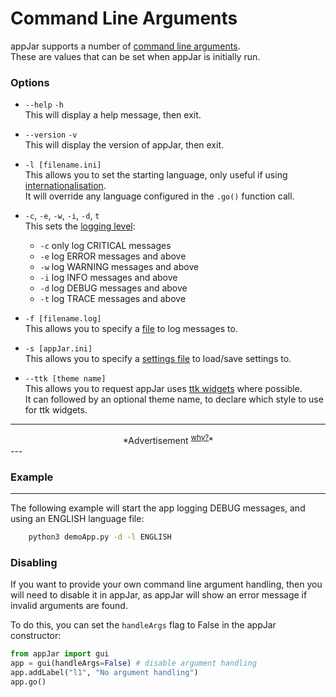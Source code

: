 # Command Line Arguments

appJar supports a number of [command line arguments](https://en.wikipedia.org/wiki/Command-line_argument_parsing).  
These are values that can be set when appJar is initially run.  

### Options  

* `--help` `-h`  
    This will display a help message, then exit.  

* `--version` `-v`  
    This will display the version of appJar, then exit.  

* `-l [filename.ini]`  
    This allows you to set the starting language, only useful if using [internationalisation](/pythonInternationalisation/).  
    It will override any language configured in the `.go()` function call.  

* `-c`, `-e`, `-w`, `-i`, `-d`, `t`  
    This sets the [logging level](/pythonLogging/):  
    * `-c`   only log CRITICAL messages  
    * `-e`   log ERROR messages and above  
    * `-w`   log WARNING messages and above
    * `-i`   log INFO messages and above  
    * `-d`   log DEBUG messages and above  
    * `-t`   log TRACE messages and above  

* `-f [filename.log]`  
    This allows you to specify a [file](/pythonLogging/#logging-to-file) to log messages to.  

* `-s [appJar.ini]`  
    This allows you to specify a [settings file](/pythonSettings/) to load/save settings to.  

* `--ttk [theme name]`  
    This allows you to request appJar uses [ttk widgets](/pythonTtk/) where possible.  
    It can followed by an optional theme name, to declare which style to use for ttk widgets.  

---
<div style='text-align: center;'>
*Advertisement&nbsp;<sup><a href="/advertising">why?</a></sup>*
<script async src="//pagead2.googlesyndication.com/pagead/js/adsbygoogle.js"></script>
<ins class="adsbygoogle"
    style="display:block"
    data-ad-format="fluid"
    data-ad-layout-key="-gw-13-4l+6+pt"
    data-ad-client="ca-pub-6185596049817878"
    data-ad-slot="5627392164"></ins>
<script>(adsbygoogle = window.adsbygoogle || []).push({});</script>
</div>
---

### Example  
---
The following example will start the app logging DEBUG messages, and using an ENGLISH language file:  

```sh
    python3 demoApp.py -d -l ENGLISH
```

### Disabling  

If you want to provide your own command line argument handling, then you will need to disable it in appJar, as appJar will show an error message if invalid arguments are found.  

To do this, you can set the `handleArgs` flag to False in the appJar constructor:  

```python
from appJar import gui
app = gui(handleArgs=False) # disable argument handling
app.addLabel("l1", "No argument handling")
app.go()
```
